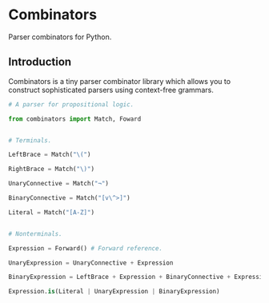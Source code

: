# Combinators

Parser combinators for Python.

## Introduction

Combinators is a tiny parser combinator library which allows you to construct sophisticated parsers using context-free grammars.


```py
# A parser for propositional logic.

from combinators import Match, Foward


# Terminals.

LeftBrace = Match("\(")

RightBrace = Match("\)")

UnaryConnective = Match("¬")

BinaryConnective = Match("[v\^>]")

Literal = Match("[A-Z]")


# Nonterminals.

Expression = Forward() # Forward reference.

UnaryExpression = UnaryConnective + Expression

BinaryExpression = LeftBrace + Expression + BinaryConnective + Expression + RightBrace

Expression.is(Literal | UnaryExpression | BinaryExpression)
```
